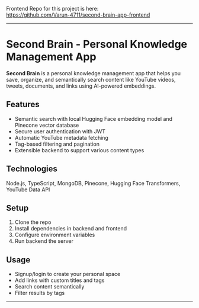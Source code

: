 Frontend Repo for this project is here:  
https://github.com/Varun-4711/second-brain-app-frontend

***

# Second Brain - Personal Knowledge Management App

**Second Brain** is a personal knowledge management app that helps you save, organize, and semantically search content like YouTube videos, tweets, documents, and links using AI-powered embeddings.

## Features

- Semantic search with local Hugging Face embedding model and Pinecone vector database
- Secure user authentication with JWT
- Automatic YouTube metadata fetching
- Tag-based filtering and pagination
- Extensible backend to support various content types

## Technologies

Node.js, TypeScript, MongoDB, Pinecone, Hugging Face Transformers, YouTube Data API

## Setup

1. Clone the repo  
2. Install dependencies in backend and frontend  
3. Configure environment variables  
4. Run backend the server

## Usage

- Signup/login to create your personal space  
- Add links with custom titles and tags  
- Search content semantically  
- Filter results by tags  

***
